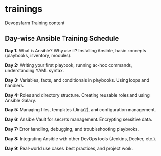 # trainings
Devopsfarm Training content

## Day-wise Ansible Training Schedule

**Day 1:** What is Ansible? Why use it? Installing Ansible, basic concepts (playbooks, inventory, modules).

**Day 2:** Writing your first playbook, running ad-hoc commands, understanding YAML syntax.

**Day 3:** Variables, facts, and conditionals in playbooks. Using loops and handlers.

**Day 4:** Roles and directory structure. Creating reusable roles and using Ansible Galaxy.

**Day 5:** Managing files, templates (Jinja2), and configuration management.

**Day 6:** Ansible Vault for secrets management. Encrypting sensitive data.

**Day 7:** Error handling, debugging, and troubleshooting playbooks.

**Day 8:** Integrating Ansible with other DevOps tools (Jenkins, Docker, etc.).

**Day 9:** Real-world use cases, best practices, and project work.
